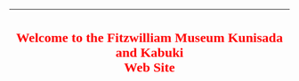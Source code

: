 <html>

<head>

<title>Home Page - Kunisada and Kabuki</title>
</head>



  <center>
  <center>
  <table border="0" width="750" cellpadding="0" cellspacing="4" height="204">
    <tr>
      <td width="100%" height="30" colspan="3">
      <p align="center">&nbsp;<br>
      <font color="#FF0000" face="Balthazar" size="5"><b>Welcome
      to the Fitzwilliam Museum Kunisada and Kabuki<br>
      Web Site<br>
      &nbsp;<br>
      &nbsp;</b></font>
      </td>
    </tr>
    <tr>
      <td width="34%" height="30">
      <p style="margin-top: 0; margin-bottom: 0">
      <font face="Arial" size="2"><img border="0" src="bd10265_1.gif" width="12" height="12"> </font><font face="Arial" size="3"><a href="info%20kun.htm">To the
      Introduction page</a>&nbsp;</font><font size="2" face="Arial"><br>
      (explore the background to Kunisada's prints of Kabuki actors)<br>
      &nbsp;<br>
      &nbsp;<br>
      &nbsp;<br>
      <img border="0" src="bd10265_1.gif" width="12" height="12"> </font><font face="Arial" size="3"><a href="textthemes.htm">To the Themes page
      </a>&nbsp;<br>
      </font>
      <font SIZE="2" face="Arial">
      (explore the site by choosing a particular actor or play, or visit a
      Kabuki theatre)</font>
      </td>
      <td width="33%" height="30">
      <p align="center"><img border="0" src="P.508-1937_small.jpg" alt="Bando Mitsugoro IV as Sekibei and Onoe Kikugoro III as Somezone in Tsumoru koi yuki seki no to (Snow and love piled up at the Seki-no-to Barrier Gate) performed at the Ichimura theatre in 11/1832" width="100" height="222">
      </td>
      <td width="33%" height="30">
      <font face="Arial" size="2"><img border="0" src="bd10265_1.gif" width="12" height="12"> </font><a href="KUN/kun565.htm"><font face="Arial" size="3">To
      the Virtual Gallery</font>
      <font face="Arial" size="2">
      <br>
      </font>
      </a>
      <font face="Arial" size="2">
      (view the exhibited prints in sequence and move through the Gallery by
      clicking on the arrows at the bottom of the page)</font>
      </td>
    </tr>
    <tr>
      <td width="100%" height="30" colspan="3">
      &nbsp;
      <p>&nbsp;
      </td>
    </tr>
  </center>
    <tr>
      <td width="100%" height="1" colspan="3">
      <ul>
        <li>
          <p align="center" style="margin-bottom: 3">
      <font face="Arial" size="2">To enjoy the images at their best please set
      your screen to at least 1024 x 768.<br>
          </font>
        </li>
        <li>
          <p align="center" style="margin-bottom: 3">
      <font face="Arial" size="2">For Internet Explorer users please press the F11 key on your keyboard to increase
      the amount of the page<br>
      &nbsp;viewable on your screen.<br>
          </font>
        </li>
        <li>
          <p align="center" style="margin-bottom: 3">
      <font face="Arial" size="2">Click on the highlighted links to find
      related images and information, then use the back button on your browser&nbsp;<br>
      (or press backspace) to return to the previous page.<br>
          </font>
        </li>
        <li>
          <p align="center" style="margin-bottom: 3">
      <font face="Arial" size="2">Click on the arrows at the bottom of the
      Virtual Gallery pages to move to the next print in the exhibition.</font></li>
      </ul>
      <p align="center" style="margin-bottom: 3">
      <font face="Arial" size="2">Enjoy your tour of the Fitzwilliam Museum
      Kunisada and Kabuki virtual exhibition.</font><font FACE="Arial" size="1"><br>
      <br>
      � The Fitzwilliam Museum</font>
      </td>
    </tr>
  <center>
  </table>
  </center>
  </center>
</body>
</html>
